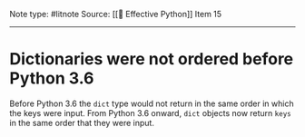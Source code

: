 Note type: #litnote
Source: [[📖 Effective Python]] Item 15

---
# Dictionaries were not ordered before Python 3.6
Before Python 3.6 the `dict` type would not return in the same order in which the keys were input. From Python 3.6 onward, `dict` objects now return `keys` in the same order that they were input.
